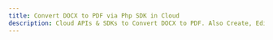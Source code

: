---title: Convert DOCX to PDF via Php SDK in Clouddescription: Cloud APIs & SDKs to Convert DOCX to PDF. Also Create, Edit & Render Microsoft Word & OpenOffice documents in the Cloud.---